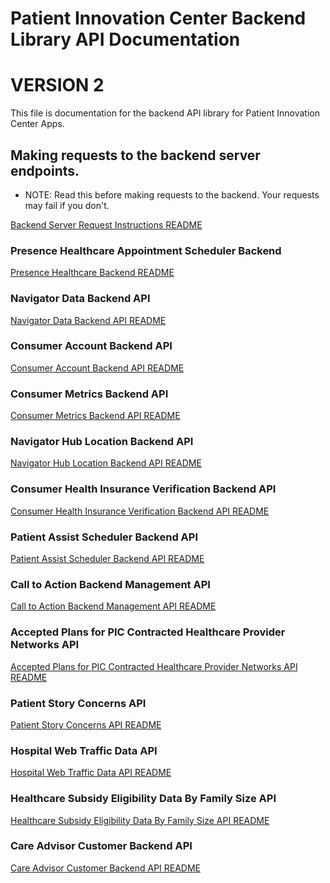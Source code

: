 # Patient Innovation Center Backend Library API Documentation
# VERSION 2

This file is documentation for the backend API library for Patient Innovation Center Apps.


## Making requests to the backend server endpoints.
- NOTE: Read this before making requests to the backend. Your requests may fail if you don't.

[Backend Server Request Instructions README](making_requests_to_backend.md)


### Presence Healthcare Appointment Scheduler Backend

[Presence Healthcare Backend README](Presence.md)


### Navigator Data Backend API

[Navigator Data Backend API README](Navigator_Backend_API.md)


### Consumer Account Backend API

[Consumer Account Backend API README](Consumer_Backend_API.md)
    

### Consumer Metrics Backend API

[Consumer Metrics Backend API README](Metrics_Backend_API.md)
    

### Navigator Hub Location Backend API

[Navigator Hub Location Backend API README](Hub_Location_API.md)


### Consumer Health Insurance Verification Backend API

[Consumer Health Insurance Verification Backend API README](Consumer_Health_Insurance_Verification_Backend_API.md)


### Patient Assist Scheduler Backend API

[Patient Assist Scheduler Backend API README](Patient_Assist_Scheduler_Backend_API.md)


### Call to Action Backend Management API

[Call to Action Backend Management API README](Call_To_Action_API.md)


### Accepted Plans for PIC Contracted Healthcare Provider Networks API

[Accepted Plans for PIC Contracted Healthcare Provider Networks API README](Providers_Plan_Network_API/Index.md)


### Patient Story Concerns API

[Patient Story Concerns API README](Patient_Story_Concerns_API/Index.md)


### Hospital Web Traffic Data API

[Hospital Web Traffic Data API README](Hospital_Web_Traffic_Data_API.md)


### Healthcare Subsidy Eligibility Data By Family Size API

[Healthcare Subsidy Eligibility Data By Family Size API README](Healthcare_Subsidy_Eligibility_Data_By_Family_Size_API.md)


### Care Advisor Customer Backend API

[Care Advisor Customer Backend API README](Care_Advisor_Customer_API/index.md)
